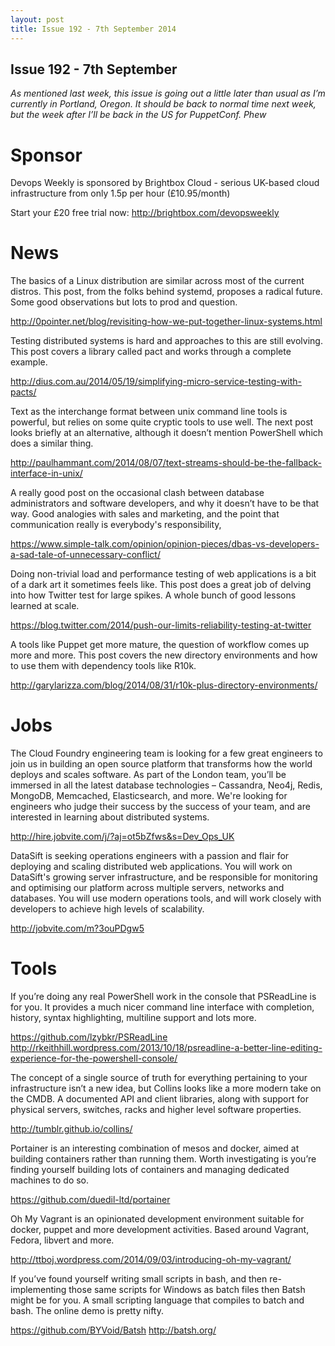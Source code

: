```yaml
---
layout: post
title: Issue 192 - 7th September 2014
---
```


## Issue 192 - 7th September

_As mentioned last week, this issue is going out a little later than usual as I’m currently in Portland, Oregon. It should be back to normal time next week, but the week after I’ll be back in the US for PuppetConf. Phew_


Sponsor
======

Devops Weekly is sponsored by Brightbox Cloud - serious UK-based cloud infrastructure from only 1.5p per hour (£10.95/month)

Start your £20 free trial now: http://brightbox.com/devopsweekly


News
====

The basics of a Linux distribution are similar across most of the current distros. This post, from the folks behind systemd, proposes a radical future. Some good observations but lots to prod and question.

http://0pointer.net/blog/revisiting-how-we-put-together-linux-systems.html


Testing distributed systems is hard and approaches to this are still evolving. This post covers a library called pact and works through a complete example.

http://dius.com.au/2014/05/19/simplifying-micro-service-testing-with-pacts/


Text as the interchange format between unix command line tools is powerful, but relies on some quite cryptic tools to use well. The next post looks briefly at an alternative, although it doesn’t mention PowerShell which does a similar thing.

http://paulhammant.com/2014/08/07/text-streams-should-be-the-fallback-interface-in-unix/


A really good post on the occasional clash between database administrators and software developers, and why it doesn’t have to be that way. Good analogies with sales and marketing, and the point that communication really is everybody's responsibility,

https://www.simple-talk.com/opinion/opinion-pieces/dbas-vs-developers-a-sad-tale-of-unnecessary-conflict/


Doing non-trivial load and performance testing of web applications is a bit of a dark art it sometimes feels like. This post does a great job of delving into how Twitter test for large spikes. A whole bunch of good lessons learned at scale.

https://blog.twitter.com/2014/push-our-limits-reliability-testing-at-twitter


A tools like Puppet get more mature, the question of workflow comes up more and more. This post covers the new directory environments and how to use them with dependency tools like R10k.

http://garylarizza.com/blog/2014/08/31/r10k-plus-directory-environments/


Jobs
====

The Cloud Foundry engineering team is looking for a few great engineers to join us in building an open source platform that transforms how the world deploys and scales software. As part of the London team, you’ll be immersed in all the latest database technologies – Cassandra, Neo4j, Redis, MongoDB, Memcached, Elasticsearch, and more. We're looking for engineers who judge their success by the success of your team, and are interested in learning about distributed systems.

http://hire.jobvite.com/j/?aj=ot5bZfws&s=Dev_Ops_UK


DataSift is seeking operations engineers with a passion and flair for deploying and scaling distributed web applications. You will work on DataSift's growing server infrastructure, and be responsible for monitoring and optimising our platform across multiple servers, networks and databases. You will use modern operations tools, and will work closely with developers to achieve high levels of scalability.

http://jobvite.com/m?3ouPDgw5


Tools
=====

If you’re doing any real PowerShell work in the console that PSReadLine is for you. It provides a much nicer command line interface with completion, history, syntax highlighting, multiline support and lots more.

https://github.com/lzybkr/PSReadLine
http://rkeithhill.wordpress.com/2013/10/18/psreadline-a-better-line-editing-experience-for-the-powershell-console/


The concept of a single source of truth for everything pertaining to your infrastructure isn’t a new idea, but Collins looks like a more modern take on the CMDB. A documented API and client libraries, along with support for physical servers, switches, racks and higher level software properties.

http://tumblr.github.io/collins/


Portainer is an interesting combination of mesos and docker, aimed at building containers rather than running them. Worth investigating is you’re finding yourself building lots of containers and managing dedicated machines to do so.

https://github.com/duedil-ltd/portainer


Oh My Vagrant is an opinionated development environment suitable for docker, puppet and more development activities. Based around Vagrant, Fedora, libvert and more.

http://ttboj.wordpress.com/2014/09/03/introducing-oh-my-vagrant/


If you’ve found yourself writing small scripts in bash, and then re-implementing those same scripts for Windows as batch files then Batsh might be for you. A small scripting language that compiles to batch and bash. The online demo is pretty nifty.

https://github.com/BYVoid/Batsh
http://batsh.org/
